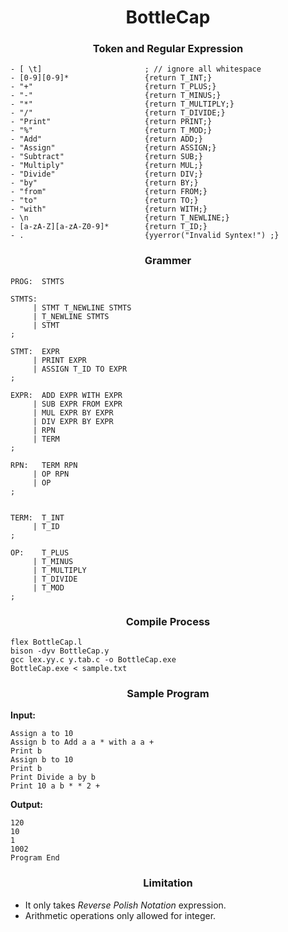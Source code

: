 <h1 align = "center">BottleCap</h1>


<h3 align = "center">Token and Regular Expression</h3>

~~~
- [ \t]                       ; // ignore all whitespace
- [0-9][0-9]*                 {return T_INT;}
- "+"                         {return T_PLUS;}
- "-"                         {return T_MINUS;}
- "*"                         {return T_MULTIPLY;}
- "/"                         {return T_DIVIDE;}
- "Print"                     {return PRINT;}
- "%"                         {return T_MOD;}
- "Add"                       {return ADD;}
- "Assign"                    {return ASSIGN;}
- "Subtract"                  {return SUB;}
- "Multiply"                  {return MUL;}
- "Divide"                    {return DIV;}
- "by"                        {return BY;}
- "from"                      {return FROM;}
- "to"                        {return TO;}
- "with"                      {return WITH;}
- \n                          {return T_NEWLINE;}
- [a-zA-Z][a-zA-Z0-9]*        {return T_ID;}
- .                           {yyerror("Invalid Syntex!") ;}
~~~

<h3 align = "center">Grammer</h3>

~~~
PROG:  STMTS	

STMTS:					   
     | STMT T_NEWLINE STMTS 
     | T_NEWLINE STMTS
     | STMT 					
;

STMT:  EXPR
     | PRINT EXPR			 
     | ASSIGN T_ID TO EXPR 	 
;

EXPR:  ADD EXPR WITH EXPR 	 
     | SUB EXPR FROM EXPR 	 
     | MUL EXPR BY EXPR 		 
     | DIV EXPR BY EXPR 		 	
     | RPN					 
     | TERM 					 
;

RPN:   TERM RPN				 
     | OP RPN				 
     | OP					 
;
 

TERM:  T_INT					 
     | T_ID 					 
;

OP:    T_PLUS				 
     | T_MINUS				 
     | T_MULTIPLY			 
     | T_DIVIDE				 
     | T_MOD					 
;

~~~

<h3 align = "center">Compile Process</h3>

```
flex BottleCap.l
bison -dyv BottleCap.y
gcc lex.yy.c y.tab.c -o BottleCap.exe
BottleCap.exe < sample.txt
```

<h3 align = "center">Sample Program</h3>
<b>Input:</b>

```
Assign a to 10
Assign b to Add a a * with a a +
Print b
Assign b to 10
Print b
Print Divide a by b
Print 10 a b * * 2 +
```

<b>Output:</b>
```
120
10
1
1002
Program End
```

<h3 align = "center">Limitation </h3>

- It only takes <i>Reverse Polish Notation</i>  expression.
- Arithmetic operations only allowed for integer.

